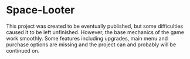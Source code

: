 # Space-Looter
This project was created to be eventually published, but some difficulties caused it to be left unfinished. However, the base mechanics of the game work smoothly. Some features including upgrades, main menu and purchase options are missing and the project can and probably will be continued on.
